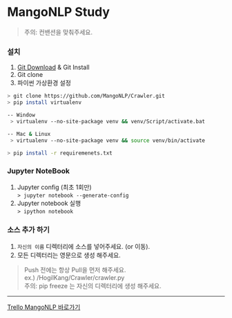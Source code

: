 MangoNLP Study
==============

> 주의: 컨밴션을 맞춰주세요.


### 설치

1. [Git Download](https://git-scm.com/downloads) & Git Install  
2. Git clone
3. 파이썬 가상환경 설정
```bash
> git clone https://github.com/MangoNLP/Crawler.git
> pip install virtualenv

-- Window
 > virtualenv --no-site-package venv && venv/Script/activate.bat

-- Mac & Linux
 > virtualenv --no-site-package venv && source venv/bin/activate
  
> pip install -r requiremenets.txt  
```

### Jupyter NoteBook
1. Jupyter config (최초 1회만)  
`> jupyter notebook --generate-config`  
2. Jupyter notebook 실행  
`> ipython notebook`

### 소스 추가 하기

1. `자신의 이름` 디렉터리에 소스를 넣어주세요. (or 이동).  
2. 모든 디렉터리는 영문으로 생성 해주세요.  

>Push 전에는 항상 Pull을 먼저 해주세요.   
>ex.) /HogilKang/Crawler/crawler.py  
>주의: pip freeze 는 자신의 디렉터리에 생성 해주세요.

---

[Trello MangoNLP 바로가기](https://trello.com/b/JMTrRmG7/mango-nlp)  


[Trello MangoNLP]: https://trello.com/b/JMTrRmG7/mango-nlp
